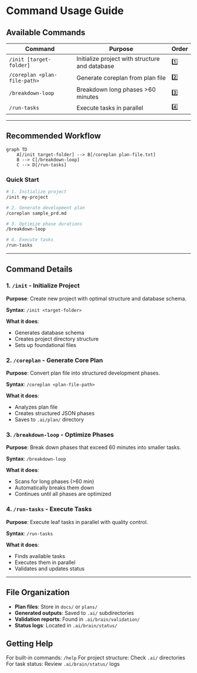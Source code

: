 # Command Usage Guide

## Available Commands

| Command | Purpose | Order |
|---|---|---|
| `/init [target-folder]` | Initialize project with structure and database | 1️⃣ |
| `/coreplan <plan-file-path>` | Generate coreplan from plan file | 2️⃣ |
| `/breakdown-loop` | Breakdown long phases >60 minutes | 3️⃣ |
| `/run-tasks` | Execute tasks in parallel | 4️⃣ |

---

## Recommended Workflow

```mermaid
graph TD
    A[/init target-folder] --> B[/coreplan plan-file.txt]
    B --> C[/breakdown-loop]
    C --> D[/run-tasks]
```

### Quick Start

```bash
# 1. Initialize project
/init my-project

# 2. Generate development plan
/coreplan sample_prd.md

# 3. Optimize phase durations
/breakdown-loop

# 4. Execute tasks
/run-tasks
```

---

## Command Details

### 1. `/init` - Initialize Project
**Purpose**: Create new project with optimal structure and database schema.

**Syntax**: `/init <target-folder>`

**What it does**:
- Generates database schema
- Creates project directory structure
- Sets up foundational files

### 2. `/coreplan` - Generate Core Plan
**Purpose**: Convert plan file into structured development phases.

**Syntax**: `/coreplan <plan-file-path>`

**What it does**:
- Analyzes plan file
- Creates structured JSON phases
- Saves to `.ai/plan/` directory

### 3. `/breakdown-loop` - Optimize Phases
**Purpose**: Break down phases that exceed 60 minutes into smaller tasks.

**Syntax**: `/breakdown-loop`

**What it does**:
- Scans for long phases (>60 min)
- Automatically breaks them down
- Continues until all phases are optimized

### 4. `/run-tasks` - Execute Tasks
**Purpose**: Execute leaf tasks in parallel with quality control.

**Syntax**: `/run-tasks`

**What it does**:
- Finds available tasks
- Executes them in parallel
- Validates and updates status

---

## File Organization

- **Plan files**: Store in `docs/` or `plans/`
- **Generated outputs**: Saved to `.ai/` subdirectories
- **Validation reports**: Found in `.ai/brain/validation/`
- **Status logs**: Located in `.ai/brain/status/`

## Getting Help

For built-in commands: `/help`
For project structure: Check `.ai/` directories
For task status: Review `.ai/brain/status/` logs